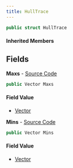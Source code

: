 ```yaml
---
title: HullTrace
---
```


```csharp
public struct HullTrace
```

#### Inherited Members

## Fields

**Maxs** - [Source Code](https://github.com/swiftly-solution/swiftlys2/blob/main/managed/src/SwiftlyS2.Shared/Natives/Structs/Ray_t.cs#L23)

```csharp
public Vector Maxs
```

#### Field Value

- [Vector](/docs/api/shared/natives/vector)

**Mins** - [Source Code](https://github.com/swiftly-solution/swiftlys2/blob/main/managed/src/SwiftlyS2.Shared/Natives/Structs/Ray_t.cs#L22)

```csharp
public Vector Mins
```

#### Field Value

- [Vector](/docs/api/shared/natives/vector)

